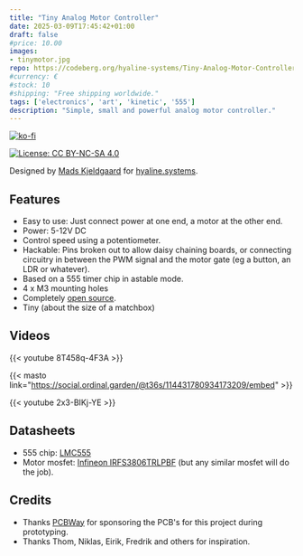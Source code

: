 ```yaml
---
title: "Tiny Analog Motor Controller"
date: 2025-03-09T17:45:42+01:00
draft: false
#price: 10.00
images:
- tinymotor.jpg
repo: https://codeberg.org/hyaline-systems/Tiny-Analog-Motor-Controller
#currency: €
#stock: 10
#shipping: "Free shipping worldwide."
tags: ['electronics', 'art', 'kinetic', '555']
description: "Simple, small and powerful analog motor controller."
---
```


[![ko-fi](https://ko-fi.com/img/githubbutton_sm.svg)](https://ko-fi.com/X8X6RXV10)

[![License: CC BY-NC-SA 4.0](https://img.shields.io/badge/License-CC_BY--NC--SA_4.0-lightgrey.svg)](https://creativecommons.org/licenses/by-nc-sa/4.0/)

Designed by [Mads Kjeldgaard](https://madskjeldgaard.dk) for [hyaline.systems](https://hyaline.systems).

## Features

- Easy to use: Just connect power at one end, a motor at the other end.
- Power: 5-12V DC  
- Control speed using a potentiometer.
- Hackable: Pins broken out to allow daisy chaining boards, or connecting circuitry in between the PWM signal and the motor gate (eg a button, an LDR or whatever).
- Based on a 555 timer chip in astable mode.
- 4 x M3 mounting holes
- Completely [open source](https://codeberg.org/hyaline-systems/Tiny-Analog-Motor-Controller).
- Tiny (about the size of a matchbox)

## Videos

{{< youtube 8T458q-4F3A >}}

{{< masto link="https://social.ordinal.garden/@t36s/114431780934173209/embed" >}}

{{< youtube 2x3-BIKj-YE >}}

## Datasheets

- 555 chip: [LMC555](https://www.ti.com/lit/ds/symlink/lmc555.pdf)
- Motor mosfet: [Infineon IRFS3806TRLPBF](https://eu.mouser.com/datasheet/2/196/Infineon_IRFS3806_DataSheet_v01_01_EN-3363385.pdf) (but any similar mosfet will do the job).

## Credits

- Thanks [PCBWay](https://pcbway.com/) for sponsoring the PCB's for this project during prototyping.
- Thanks Thom, Niklas, Eirik, Fredrik and others for inspiration.

